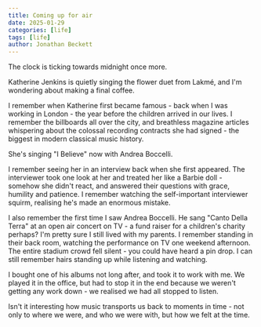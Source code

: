 ```yaml
---
title: Coming up for air
date: 2025-01-29
categories: [life]
tags: [life]
author: Jonathan Beckett
---
```


The clock is ticking towards midnight once more.

Katherine Jenkins is quietly singing the flower duet from Lakmé, and I'm wondering about making a final coffee.

I remember when Katherine first became famous - back when I was working in London - the year before the children arrived in our lives. I remember the billboards all over the city, and breathless magazine articles whispering about the colossal recording contracts she had signed - the biggest in modern classical music history.

She's singing "I Believe" now with Andrea Boccelli.

I remember seeing her in an interview back when she first appeared. The interviewer took one look at her and treated her like a Barbie doll - somehow she didn't react, and answered their questions with grace, humility and patience. I remember watching the self-important interviewer squirm, realising he's made an enormous mistake.

I also remember the first time I saw Andrea Boccelli. He sang "Canto Della Terra" at an open air concert on TV - a fund raiser for a children's charity perhaps? I'm pretty sure I still lived with my parents. I remember standing in their back room, watching the performance on TV one weekend afternoon. The entire stadium crowd fell silent - you could have heard a pin drop. I can still remember hairs standing up while listening and watching.

I bought one of his albums not long after, and took it to work with me. We played it in the office, but had to stop it in the end because we weren't getting any work down - we realised we had all stopped to listen.

Isn't it interesting how music transports us back to moments in time - not only to where we were, and who we were with, but how we felt at the time.